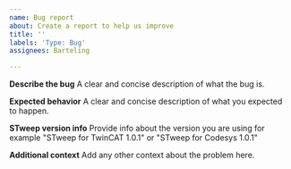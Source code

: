 ```yaml
---
name: Bug report
about: Create a report to help us improve
title: ''
labels: 'Type: Bug'
assignees: Barteling

---
```


**Describe the bug**
A clear and concise description of what the bug is.


**Expected behavior**
A clear and concise description of what you expected to happen.


**STweep version info**
Provide info about the version you are using for example "STweep for TwinCAT 1.0.1" or "STweep for Codesys 1.0.1"

**Additional context**
Add any other context about the problem here.
